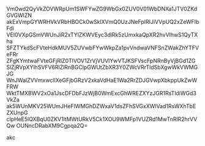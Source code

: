 Vm0wd2QyVkZOVWRpUm1SWFYwZG9WbGx0ZUV0V01WbDNXa1JTV0ZKdGVGWlZN
akExVmpGYWRHVkVRbHBOCk0wSklXVmQ0UzJNeFpIRlJiVVpUQ2xZeWFIbFdi
VEI0VXpGSmVWUnJiR2xTYlZKWVEyc3dlRk5zUmxkaQpXR2hvVlhwS1QyTXha
SFZTYkdScFVteHdkMUV5ZUVwbFYwWkpZa1pvVndwaVNFSnZWakZhYTFVeFRr
ZFgKYmtwaFVteGFjRlZ0TlVOV1ZrVjVUVlYwVTJKSFVscFpNRnByVjBGd1ZG
SlZjRVpXYlhSVFV6RlZlRnBGClpGWUtZbXR3Y0ZWcVRrTldSbXgwWkVWMGJG
WnJWalZVVmxwcllXeGFjbGRzV2xkaVdHaE1Wa2RrZDJGVwpXbkppUkZwWFRW
WktTMXBWV2xOa1JscDFDbFJzWjB0WmExcGhWREZXYzJGR1RsTldiWGd3VkZa
ak5WUnMKV25WUmJHeFlWMGhDZWxaV1dsZFhSVGxXWlVad1RsWXhTbEZXUnpG
clpHeE5lQXBqU0ZKV1ltMWtURkV5Ck1XOU9WMFp1VUZRd1MwTnRlR2hrVVQw
OUNncDRabXM9Cgpqa2Q=

akc